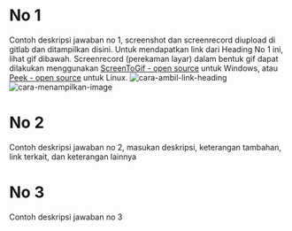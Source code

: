 # No 1

Contoh deskripsi jawaban no 1, screenshot dan screenrecord diupload di gitlab dan ditampilkan disini. Untuk mendapatkan link dari Heading No 1 ini, lihat gif dibawah. Screenrecord (perekaman layar) dalam bentuk gif dapat dilakukan menggunakan [ScreenToGif - open source](https://www.screentogif.com/) untuk Windows, atau [Peek - open source](https://github.com/phw/peek) untuk Linux.
![cara-ambil-link-heading](https://gitlab.com/marchgis/march-ed/2023/courses/if214009-praktikum-sistem-operasi/-/raw/main/job-interview/ambil-link-heading.gif)
![cara-menampilkan-image](https://gitlab.com/marchgis/march-ed/2023/courses/if214009-praktikum-sistem-operasi/-/raw/main/job-interview/menampilkan-image.gif)

# No 2

Contoh deskripsi jawaban no 2, masukan deskripsi, keterangan tambahan, link terkait, dan keterangan lainnya

# No 3

Contoh deskripsi jawaban no 3
